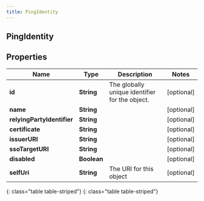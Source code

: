```yaml
---
title: PingIdentity
---
```

## PingIdentity


## Properties

| Name | Type | Description | Notes |
| ------------ | ------------- | ------------- | ------------- |
| **id** | **String** | The globally unique identifier for the object. |  [optional] |
| **name** | **String** |  |  [optional] |
| **relyingPartyIdentifier** | **String** |  |  [optional] |
| **certificate** | **String** |  |  [optional] |
| **issuerURI** | **String** |  |  [optional] |
| **ssoTargetURI** | **String** |  |  [optional] |
| **disabled** | **Boolean** |  |  [optional] |
| **selfUri** | **String** | The URI for this object |  [optional] |
{: class="table table-striped"}
{: class="table table-striped"}


